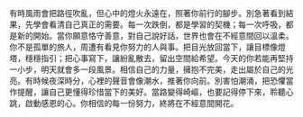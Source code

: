 有時風雨會把路徑吹亂，但心中的燈火永遠在，照著你前行的腳步。別急著看到結果，先學會看清自己真正的需要。每一次跌倒，都是學習的契機；每一次呼吸，都是新的開始。當你願意恪守善意，對自己說好話，世界也會在不經意間回以溫柔。你不是孤單的旅人，周遭有看見你努力的人與事。把目光放回當下，讓目標像燈塔，穩穩指引；把心事寫下，讓紛亂散去，留出空間給希望。今天的你若能再堅持一小步，明天就會多一段風景。相信自己的力量，擁抱不完美，走出屬於自己的光亮。有時候夜深時分，心裡的聲音會像潮水，推著你向前。別害怕潮涌，把恐懼當作提醒，讓自己更懂得珍惜當下的美好。當路變得崎嶇，也要記得停下來，聆聽心跳，啟動感恩的心。你相信的每一份努力，終將在不經意間開花。